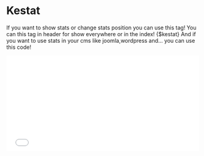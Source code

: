Kestat
======

If you want to show stats or change stats position you can use this tag!
You can this tag in header for show everywhere or in the index!
{$kestat}
And if you want to use stats in your cms like joomla,wordpress and… you can use this code!
<iframe frameborder="0" height="250px" scrolling="no" width="100%" id="id_kestat" src="Forum link/stats"></iframe>

